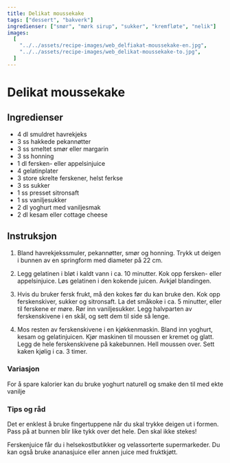 ```yaml
---
title: Delikat moussekake
tags: ["dessert", "bakverk"]
ingredienser: ["smør", "mørk sirup", "sukker", "kremfløte", "nelik"]
images:
  [
    "../../assets/recipe-images/web_delfiakat-moussekake-en.jpg",
    "../../assets/recipe-images/web_delikat-moussekake-to.jpg",
  ]
---
```


# Delikat moussekake

## Ingredienser

- 4 dl smuldret havrekjeks
- 3 ss hakkede pekannøtter
- 3 ss smeltet smør eller margarin
- 3 ss honning
- 1 dl fersken- eller appelsinjuice
- 4 gelatinplater
- 3 store skrelte ferskener, helst ferkse
- 3 ss sukker
- 1 ss presset sitronsaft
- 1 ss vaniljesukker
- 2 dl yoghurt med vaniljesmak
- 2 dl kesam eller cottage cheese

## Instruksjon

1. Bland havrekjekssmuler, pekannøtter, smør og honning. Trykk ut deigen i bunnen av en springform med diameter på 22 cm.

2. Legg gelatinen i bløt i kaldt vann i ca. 10 minutter. Kok opp fersken- eller appelsinjuice. Løs gelatinen i den kokende juicen. Avkjøl blandingen.

3. Hvis du bruker fersk frukt, må den kokes før du kan bruke den. Kok opp ferskenskiver, sukker og sitronsaft. La det småkoke i ca. 5 minutter, eller til ferskene er møre. Rør inn vaniljesukker. Legg halvparten av ferskenskivene i en skål, og sett dem til side så lenge.

4. Mos resten av ferskenskivene i en kjøkkenmaskin. Bland inn yoghurt, kesam og gelatinjuicen. Kjør maskinen til moussen er kremet og glatt. Legg de hele ferskenskivene på kakebunnen. Hell moussen over. Sett kaken kjølig i ca. 3 timer.

### Variasjon

For å spare kalorier kan du bruke yoghurt naturell og smake den til med ekte vanilje

### Tips og råd

Det er enklest å bruke fingertuppene når du skal trykke deigen ut i formen. Pass på at bunnen blir like tykk over det hele. Den skal ikke stekes!

Ferskenjuice får du i helsekostbutikker og velassorterte supermarkeder. Du kan også bruke ananasjuice eller annen juice med fruktkjøtt.
